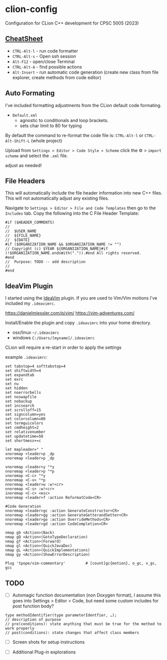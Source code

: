 # clion-config
Configuration for CLion C++ development for CPSC 5005 (2023)

## [CheatSheet](https://resources.jetbrains.com/storage/products/clion/docs/CLion_ReferenceCard.pdf)

- `CTRL-Alt-l` - run code formatter
- `CTRL-Alt-s` - Open ssh session
- `Alt-F12` - open/close Terminal
- `CTRL-Alt-A` - find possible actions
- `Alt-Insert` - run automatic code generation (create new class from file explorer, create methods from code editor)

## Auto Formating

I've included formatting adjustments from the CLion default code formating.
- `Default.xml`
  - agnostic to conditionals and loop brackets.
  - sets char limit to 80 for typing

By default the command to re-format the code file is: `CTRL-Alt-l` or `CTRL-Alt-Shift-L` (whole project)

Upload from `Settings > Editor > Code Style > Scheme` click the ⚙ > `import scheme` and select the `.xml` file.

adjust as needed!

## File Headers

This will automatically include the file header information into new C++ files. 
This will not automatically adjust any existing files.

Navigate to `Settings > Editor > File and Code Templates` then go to the `Includes` tab.
Copy the following into the C File Header Template:

```
#if ($HEADER_COMMENTS)
//
//  $USER_NAME
//  ${FILE_NAME}
//  ${DATE}
#if ($ORGANIZATION_NAME && $ORGANIZATION_NAME != "")
// Copyright (c) $YEAR ${ORGANIZATION_NAME}#if (!$ORGANIZATION_NAME.endsWith(".")).#end All rights reserved.
#end
//  Purpose: TODO -- add description
//
#end
```

## IdeaVim Plugin

I started using the [IdeaVim](https://github.com/JetBrains/ideavim) plugin.
If you are used to Vim/Vim motions I've included my `.ideavimrc`.

https://danielmiessler.com/p/vim/
https://vim-adventures.com/

Install/Enable the plugin and copy `.ideavimrc` into your home directory.
 - osx/linux `~/.ideavimrc`
 - windows `C:/Users/[myname]/.ideavimrc`

CLion will require a re-start in order to apply the settings

example `.ideavimrc`:
```
set tabstop=4 softtabstop=4
set shiftwidth=4
set expandtab
set exrc
set nu
set hidden
set noerrorbells
set noswapfile
set nobackup
set incsearch
set scrolloff=15
set signcolumn=yes
set colorcolumn=80
set termguicolors
set cmdheight=2
set relativenumber
set updatetime=50
set shortmess+=c

let mapleader=" "
xnoremap <leader>p _dp
vnoremap <leader>p _dp

vnoremap <leader>y "*y
nnoremap <leader>p "*p
vnoremap <C-c> "*y
nnoremap <C-v> "*p
nnoremap <leader>w :w!<cr>
nnoremap <C-s> :w!<cr>
inoremap <C-c> <esc>
nnoremap <leader>f :action ReformatCode<CR>

#Code Generation
nnoremap <leader>gc :action GenerateConstructor<CR>
nnoremap <leader>gg :action GenerateGetterandSetter<CR>
nnoremap <leader>go :action OverrideMethods<CR>
nnoremap <leader>gd :action CodeCompletion<CR>

nmap gb <Action>(Back)
nmap gD <Action>(GotoTypeDeclaration)
nmap gf <Action>(Forward)
nmap gl <Action>(QuickJavaDoc)
nmap gL <Action>(QuickImplementations)
nmap gy <Action>(ShowErrorDescription)

Plug 'tpope/vim-commentary'		    # [count]gc{motion}, o_gc, v_gc, gcc
```

## TODO

- [ ] Automagic function documentation (non Doxygen format), I assume this goes into Settings > Editor > Code, but need some custom includes for post function body?
```
type methodIdentifier(type parameterIdentfier, …);
// description of purpose
// pre(conditions): state anything that must be true for the method to work properly
// post(conditions): state changes that affect class members
```
- [ ]  Screen shots for setup instructions
- [ ]  Additional Plug-in explorations

